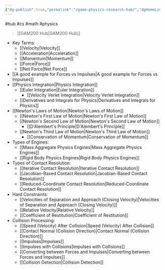 ```yaml
---
{"dg-publish":true,"permalink":"/game-physics-research-hub/","dgHomeLink":true,"dgPassFrontmatter":false}
---
```


#hub #cs #math #physics

> [[GAM200 Hub|GAM200 Hub]]

- Key Terms:
	- [[Velocity|Velocity]]
	- [[Acceleration|Acceleration]]
	- [[Momentum|Momentum]]
	- [[Force|Force]]
	- [[Net Force|Net Force]]
- [[A good example for Forces vs Impulses|A good example for Forces vs Impulses]]
- [[Physics Integration|Physics Integration]]
	- [[Euler Integration|Euler Integration]]
		- [[Velocity Verlet Integration|Velocity Verlet Integration]]
	- [[Derivatives and Integrals for Physics|Derivatives and Integrals for Physics]]
- [[Newton's Laws of Motion|Newton's Laws of Motion]]
	- [[Newton's First Law of Motion|Newton's First Law of Motion]]
	- [[Newton's Second Law of Motion|Newton's Second Law of Motion]]
		- [[D'Alembert's Principle|D'Alembert's Principle]]
	- [[Newton's Third Law of Motion|Newton's Third Law of Motion]]
		- [[Conservation of Momentum|Conservation of Momentum]]
- Types of Engines:
	- [[Mass Aggregate Physics Engines|Mass Aggregate Physics Engines]]
	- [[Rigid Body Physics Engines|Rigid Body Physics Engines]]
- Types of Contact Resolution:
	- [[Iterative Contact Resolution|Iterative Contact Resolution]]
	- [[Jacobian-Based Contact Resolution|Jacobian-Based Contact Resolution]]
	- [[Reduced-Coordinate Contact Resolution|Reduced-Coordinate Contact Resolution]]
- Hard Constraints:
	- [[Velocities of Separation and Approach (Closing Velocity)|Velocities of Separation and Approach (Closing Velocity)]]
	- [[Relative Velocity|Relative Velocity]]
	- [[Coefficient of Restitution|Coefficient of Restitution]]
- Collision Processing:
	- [[Speed (Velocity) After Collision|Speed (Velocity) After Collision]]
	- [[Contact Normal (Collision Direction)|Contact Normal (Collision Direction)]]
	- [[Impulses|Impulses]]
	- [[Impulses with Collisions|Impulses with Collisions]]
	- [[Converting between Forces and Impulses|Converting between Forces and Impulses]]
	- [[Collision Detection|Collision Detection]]
